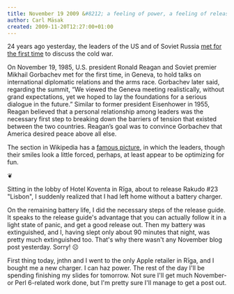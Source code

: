 ```yaml
---
title: November 19 2009 &#8212; a feeling of power, a feeling of release
author: Carl Mäsak
created: 2009-11-20T12:27:00+01:00
---
```

24 years ago yesterday, the leaders of the US and of Soviet Russia <a href='http://en.wikipedia.org/wiki/Geneva_Summit_(1955)#1985:_Reagan_and_Gorbachev'>met for the first time</a> to discuss the cold war.

<div class='quote'><p>On November 19, 1985, U.S. president Ronald Reagan and Soviet premier Mikhail Gorbachev met for the first time, in Geneva, to hold talks on international diplomatic relations and the arms race. Gorbachev later said, regarding the summit, &#8220;We viewed the Geneva meeting realistically, without grand expectations, yet we hoped to lay the foundations for a serious dialogue in the future.&#8221; Similar to former president Eisenhower in 1955, Reagan believed that a personal relationship among leaders was the necessary first step to breaking down the barriers of tension that existed between the two countries. Reagan&#8217;s goal was to convince Gorbachev that America desired peace above all else.</p></div>

The section in Wikipedia has a [famous picture](http://en.wikipedia.org/wiki/File:Reagan_and_Gorbachev_hold_discussions.jpg), in which the leaders, though their smiles look a little forced, perhaps, at least appear to be optimizing for fun.

<p class='separator'>&#10086;</p>

Sitting in the lobby of Hotel Koventa in Rīga, about to release Rakudo #23 "Lisbon", I suddenly realized that I had left home without a battery charger.

On the remaining battery life, I did the necessary steps of the release guide. It speaks to the release guide's advantage that you can actually follow it in a light state of panic, and get a good release out. Then my battery was extinguished, and I, having slept only about 90 minutes that night, was pretty much extinguished too. That's why there wasn't any November blog post yesterday. Sorry! ☹

First thing today, jnthn and I went to the only Apple retailer in Rīga, and I bought me a new charger. I can haz power. The rest of the day I'll be spending finishing my slides for tomorrow. Not sure I'll get much November- or Perl 6-related work done, but I'm pretty sure I'll manage to get a post out.


